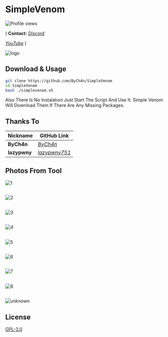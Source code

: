 # SimpleVenom
![Profile views](https://gpvc.arturio.dev/ByCh4n)

(
**Contact:**
[*Discord*](https://discord.gg/m5B4c5rnbR)

[*YouTube*](https://www.youtube.com/channel/UCzOK1_NybPfqNb1V4Hjj-iw?view_as=subscriber)
)

![logo](https://user-images.githubusercontent.com/67187998/102699886-3fed9c00-41fd-11eb-8163-eaf72618e862.png)

## Download & Usage

```bash
git clone https://github.com/ByCh4n/SimpleVenom
cd SimpleVenom
bash ./simplevenom.sh
```
Also There Is No Instalatıon Just Start The Script And Use It. Simple Venom Will Download Them If There Are Any Missing Packages.

## Thanks To

Nickname | GitHub Link
--- | --- 
**ByCh4n**  | [*ByCh4n*](https://github.com/ByCh4n/)
**lazypwny** | [*lazypwny751*](https://github.com/lazypwny751)

## Photos From Tool

![1](https://user-images.githubusercontent.com/67187998/102700791-6e6f7500-4205-11eb-814d-8b8427acd551.png)
##
![2](https://user-images.githubusercontent.com/67187998/102700793-6fa0a200-4205-11eb-8ecb-52c605444ab2.png)
##
![3](https://user-images.githubusercontent.com/67187998/102700794-6fa0a200-4205-11eb-8313-1754122860d7.png)
##
![4](https://user-images.githubusercontent.com/67187998/102700795-70393880-4205-11eb-9d7c-ff8036f166e5.png)
##
![5](https://user-images.githubusercontent.com/67187998/102700796-70d1cf00-4205-11eb-8a8a-15aca62e5a33.png)
##
![6](https://user-images.githubusercontent.com/67187998/102700797-70d1cf00-4205-11eb-9c60-b2e5cf9d7c6c.png)
##
![7](https://user-images.githubusercontent.com/67187998/102700798-716a6580-4205-11eb-85ef-633f3dce9125.png)
##
![8](https://user-images.githubusercontent.com/67187998/102700799-716a6580-4205-11eb-98dc-f729136107ef.png)
##
![unknown](https://user-images.githubusercontent.com/67187998/102713174-06f40c80-427b-11eb-808c-be27c8dc399d.png)

## License
[GPL-3.0](https://choosealicense.com/licenses/gpl-3.0/)

